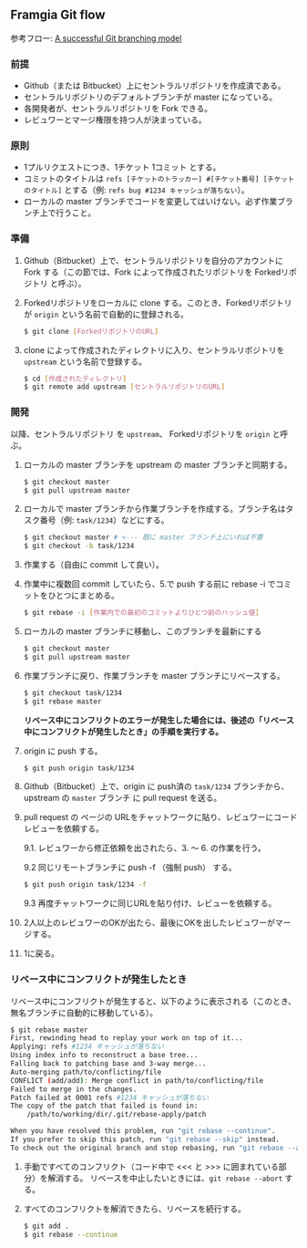 ## Framgia Git flow

参考フロー: [A successful Git branching model](http://nvie.com/posts/a-successful-git-branching-model/)

### 前提
* Github（または Bitbucket）上にセントラルリポジトリを作成済である。
* セントラルリポジトリのデフォルトブランチが master になっている。
* 各開発者が、セントラルリポジトリを Fork できる。
* レビュワーとマージ権限を持つ人が決まっている。

### 原則
* 1プルリクエストにつき、1チケット 1コミット とする。
* コミットのタイトルは `refs [チケットのトラッカー] #[チケット番号] [チケットのタイトル]` とする（例: `refs bug #1234 キャッシュが落ちない`）。
* ローカルの master ブランチでコードを変更してはいけない。必ず作業ブランチ上で行うこと。

### 準備

1. Github（Bitbucket）上で、セントラルリポジトリを自分のアカウントに Fork する（この節では、Fork によって作成されたリポジトリを Forkedリポジトリ と呼ぶ）。

2. Forkedリポジトリをローカルに clone する。このとき、Forkedリポジトリが `origin` という名前で自動的に登録される。
    ```sh
    $ git clone [ForkedリポジトリのURL]
    ```

3. clone によって作成されたディレクトリに入り、セントラルリポジトリを `upstream` という名前で登録する。
    ```sh
    $ cd [作成されたディレクトリ]
    $ git remote add upstream [セントラルリポジトリのURL]
    ```

### 開発

以降、セントラルリポジトリ を `upstream`、 Forkedリポジトリを `origin` と呼ぶ。

1. ローカルの master ブランチを upstream の master ブランチと同期する。
    ```sh
    $ git checkout master
    $ git pull upstream master
    ```

2. ローカルで master ブランチから作業ブランチを作成する。ブランチ名はタスク番号（例: `task/1234`）などにする。
    ```sh
    $ git checkout master # <--- 既に master ブランチ上にいれば不要
    $ git checkout -b task/1234
    ```

3. 作業する（自由に commit して良い）。

4. 作業中に複数回 commit していたら、5.で push する前に rebase -i でコミットをひとつにまとめる。
    ```sh
    $ git rebase -i [作業内での最初のコミットよりひとつ前のハッシュ値]
    ```

5. ローカルの master ブランチに移動し、このブランチを最新にする
    ```sh
    $ git checkout master
    $ git pull upstream master
    ```

6. 作業ブランチに戻り、作業ブランチを master ブランチにリベースする。
    ```sh
    $ git checkout task/1234
    $ git rebase master
    ```
    **リベース中にコンフリクトのエラーが発生した場合には、後述の「リベース中にコンフリクトが発生したとき」の手順を実行する。**

7. origin に push する。

    ```sh
    $ git push origin task/1234
    ```

8. Github（Bitbucket）上で、origin に push済の `task/1234` ブランチから、upstream の `master` ブランチ に pull request を送る。

9. pull request の ページの URLをチャットワークに貼り、レビュワーにコードレビューを依頼する。

    9.1. レビュワーから修正依頼を出されたら、3. 〜 6. の作業を行う。

    9.2 同じリモートブランチに push -f （強制 push） する。
    ```sh
    $ git push origin task/1234 -f
    ```

    9.3 再度チャットワークに同じURLを貼り付け、レビューを依頼する。

10. 2人以上のレビュワーのOKが出たら、最後にOKを出したレビュワーがマージする。
11. 1に戻る。

### リベース中にコンフリクトが発生したとき

リベース中にコンフリクトが発生すると、以下のように表示される（このとき、無名ブランチに自動的に移動している）。
```sh
$ git rebase master
First, rewinding head to replay your work on top of it...
Applying: refs #1234 キャッシュが落ちない
Using index info to reconstruct a base tree...
Falling back to patching base and 3-way merge...
Auto-merging path/to/conflicting/file
CONFLICT (add/add): Merge conflict in path/to/conflicting/file
Failed to merge in the changes.
Patch failed at 0001 refs #1234 キャッシュが落ちない
The copy of the patch that failed is found in:
    /path/to/working/dir/.git/rebase-apply/patch

When you have resolved this problem, run "git rebase --continue".
If you prefer to skip this patch, run "git rebase --skip" instead.
To check out the original branch and stop rebasing, run "git rebase --abort".
```

1. 手動ですべてのコンフリクト（コード中で <<< と >>> に囲まれている部分）を解消する。
リベースを中止したいときには、`git rebase --abort` する。

2. すべてのコンフリクトを解消できたら、リベースを続行する。

    ```sh
    $ git add .
    $ git rebase --continue
    ```
